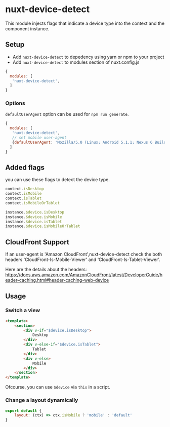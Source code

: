 # nuxt-device-detect

This module injects flags that indicate a device type into the context and the component instance.

## Setup

 - Add `nuxt-device-detect` to depedency using yarn or npm to your project
 - Add `nuxt-device-detect` to modules section of nuxt.config.js

```js
{
  modules: [
   'nuxt-device-detect',
  ]
}
```

### Options

`defaultUserAgent` option can be used for `npm run generate`.

```js
{
  modules: [
   'nuxt-device-detect',
   // set mobile user-agent
   {defaultUserAgent: 'Mozilla/5.0 (Linux; Android 5.1.1; Nexus 6 Build/LYZ28E) AppleWebKit/537.36 (KHTML, like Gecko) Chrome/64.0.3282.39 Mobile Safari/537.36'}
  ]
}
```

## Added flags

you can use these flags to detect the device type.

```js
context.isDesktop
context.isMobile
context.isTablet
context.isMobileOrTablet

instance.$device.isDesktop
instance.$device.isMobile
instance.$device.isTablet
instance.$device.isMobileOrTablet
```

## CloudFront Support

If an user-agent is 'Amazon CloudFront',nuxt-device-detect check 
the both headers 'CloudFront-Is-Mobile-Viewer' and 'CloudFront-Is-Tablet-Viewer'.

Here are the details about the headers:
https://docs.aws.amazon.com/AmazonCloudFront/latest/DeveloperGuide/header-caching.html#header-caching-web-device

## Usage

### Switch a view

```html
<template>
	<section>
		<div v-if="$device.isDesktop">
			Desktop
		</div>
		<div v-else-if="$device.isTablet">
			Tablet
		</div>
		<div v-else>
			Mobile
		</div>
	</section>
</template>
```

Ofcourse, you can use `$device` via `this` in a script.

### Change a layout dynamically

```js
export default {
	layout: (ctx) => ctx.isMobile ? 'mobile' : 'default'
}
```

